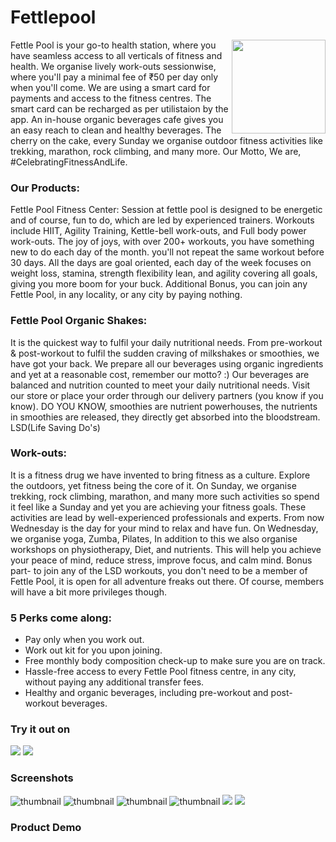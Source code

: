 # Fettlepool  
<img src="https://raw.githubusercontent.com/helloshantanu/fettlepool/master/assets/logo.webp" height=" 150px"  width="150px" align="right">
Fettle Pool is your go-to health station, where you have seamless access to all verticals of fitness and health. We organise lively work-outs sessionwise, where you'll pay a minimal fee of ₹50 per day only when you'll come. We are using a smart card for payments and access to the fitness centres. The smart card can be recharged as per utilistaion by the app. An in-house organic beverages cafe gives you an easy reach to clean and healthy beverages. The cherry on the cake, every Sunday we organise outdoor fitness activities like trekking, marathon, rock climbing, and many more. Our Motto, We are, #CelebratingFitnessAndLife.  

### Our Products:
Fettle Pool Fitness Center: Session at fettle pool is designed to be energetic and of course, fun to do, which are led by experienced trainers. Workouts include HIIT, Agility Training, Kettle-bell work-outs, and Full body power work-outs. The joy of joys, with over 200+ workouts, you have something new to do each day of the month. you'll not repeat the same workout before 30 days. All the days are goal oriented, each day of the week focuses on weight loss, stamina, strength flexibility lean, and agility covering all goals, giving you more boom for your buck. Additional Bonus, you can join any Fettle Pool, in any locality, or any city by paying nothing. 

### Fettle Pool Organic Shakes:
It is the quickest way to fulfil your daily nutritional needs. From pre-workout &amp; post-workout to fulfil the sudden craving of milkshakes or smoothies, we have got your back. We prepare all our beverages using organic ingredients and yet at a reasonable cost, remember our motto? :) Our beverages are balanced and nutrition counted to meet your daily nutritional needs. Visit our store or place your order through our delivery partners (you know if you know).  DO YOU KNOW, smoothies are nutrient powerhouses, the nutrients in smoothies are released, they directly get absorbed into the bloodstream.  LSD(Life Saving Do's) 

### Work-outs:
It is a fitness drug we have invented to bring fitness as a culture. Explore the outdoors, yet fitness being the core of it. On Sunday, we organise trekking, rock climbing, marathon, and many more such activities so spend it feel like a Sunday and yet you are achieving your fitness goals. These activities are lead by well-experienced professionals and experts. From now Wednesday is the day for your mind to relax and have fun. On Wednesday, we organise yoga, Zumba, Pilates, In addition to this we also organise workshops on physiotherapy, Diet, and nutrients. This will help you achieve your peace of mind, reduce stress, improve focus, and calm mind.  Bonus part- to join any of the LSD workouts, you don't need to be a member of Fettle Pool, it is open for all adventure freaks out there. Of course, members will have a bit more privileges though. 

 ### 5 Perks come along:
- Pay only when you work out. 
- Work out kit for you upon joining.
- Free monthly body composition check-up to make sure you are on track. 
- Hassle-free access to every Fettle Pool fitness centre, in any city, without paying any additional transfer fees. 
- Healthy and organic beverages, including pre-workout and post-workout beverages.


### Try it out on
[![](https://raw.githubusercontent.com/helloshantanu/fettlepool/master/assets/playstore.png)](https://play.google.com/store/apps/details?id=com.fettlepool2019&hl=en_IN)
![](https://raw.githubusercontent.com/helloshantanu/fettlepool/master/assets/appstore.png)


### Screenshots


![thumbnail][logo1] ![thumbnail][logo2] ![thumbnail][logo3] ![thumbnail][logo4] ![][logo5] ![][logo6] 


[logo1]: https://raw.githubusercontent.com/helloshantanu/fettlepool/master/assets/1.webp
[logo2]: https://raw.githubusercontent.com/helloshantanu/fettlepool/master/assets/2.webp
[logo3]: https://raw.githubusercontent.com/helloshantanu/fettlepool/master/assets/3.webp
[logo4]: https://raw.githubusercontent.com/helloshantanu/fettlepool/master/assets/4.webp
[logo5]: https://raw.githubusercontent.com/helloshantanu/fettlepool/master/assets/5.webp
[logo6]: https://raw.githubusercontent.com/helloshantanu/fettlepool/master/assets/6.webp



### Product Demo

